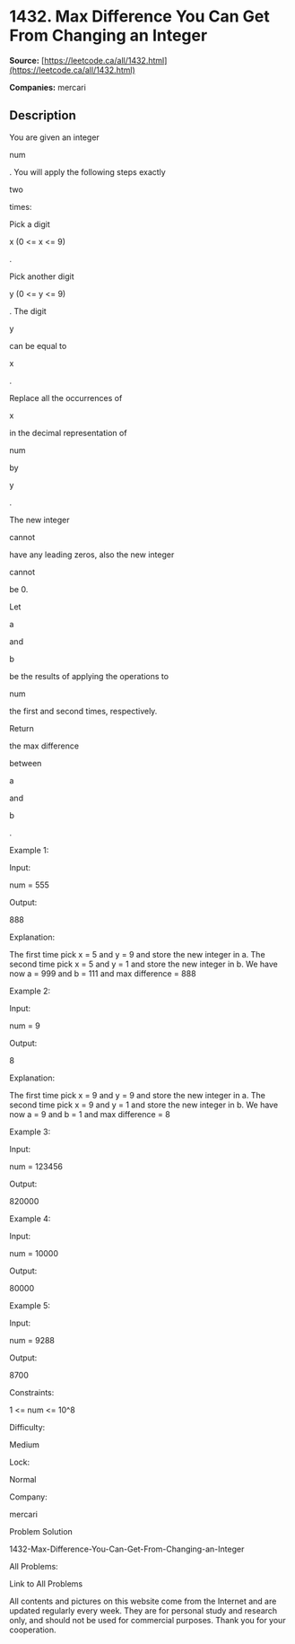 # 1432. Max Difference You Can Get From Changing an Integer

**Source:** [https://leetcode.ca/all/1432.html](https://leetcode.ca/all/1432.html)

**Companies:** mercari

## Description

You are given an integer

num

. You will apply the following steps
            exactly

two

times:

Pick a digit

x (0 <= x <= 9)

.

Pick another digit

y (0 <= y <= 9)

. The digit

y

can be equal to

x

.

Replace all the occurrences of

x

in the decimal representation of

num

by

y

.

The new integer

cannot

have any leading zeros, also the new
                    integer

cannot

be 0.

Let

a

and

b

be the results of applying the
                operations to

num

the first and second times, respectively.

Return

the max difference

between

a

and

b

.

Example 1:

Input:

num = 555

Output:

888

Explanation:

The first time pick x = 5 and y = 9 and store the new integer in a.
The second time pick x = 5 and y = 1 and store the new integer in b.
We have now a = 999 and b = 111 and max difference = 888

Example 2:

Input:

num = 9

Output:

8

Explanation:

The first time pick x = 9 and y = 9 and store the new integer in a.
The second time pick x = 9 and y = 1 and store the new integer in b.
We have now a = 9 and b = 1 and max difference = 8

Example 3:

Input:

num = 123456

Output:

820000

Example 4:

Input:

num = 10000

Output:

80000

Example 5:

Input:

num = 9288

Output:

8700

Constraints:

1 <= num <= 10^8

Difficulty:

Medium

Lock:

Normal

Company:

mercari

Problem Solution

1432-Max-Difference-You-Can-Get-From-Changing-an-Integer

All Problems:

Link to All Problems

All contents and pictures on this website come from the Internet and are updated regularly every week. They are for personal study and research only, and should not be used for commercial purposes. Thank you for your cooperation.

